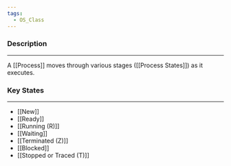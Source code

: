 ```yaml
---
tags:
  - OS_Class
---
```

### Description
---
A [[Process]] moves through various stages ([[Process States]]) as it executes. 

### Key States
---
- [[New]]
- [[Ready]]
- [[Running (R)]]
- [[Waiting]]
- [[Terminated (Z)]]
- [[Blocked]]
- [[Stopped or Traced (T)]]